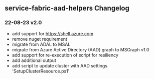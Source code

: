 ## service-fabric-aad-helpers Changelog

### 22-08-23 v2.0
- add support for https://shell.azure.com
- remove nuget requirement
- migrate from ADAL to MSAL
- migrate from Azure Active Directory (AAD) graph to MSGraph v1.0
- add support for re-execution of script for resiliency
- add additional output
- add script to update cluster with AAD settings 'SetupClusterResource.ps1'

